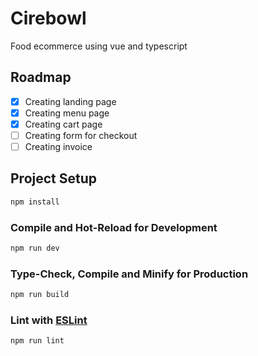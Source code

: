 # Cirebowl

Food ecommerce using vue and typescript

## Roadmap

- [x] Creating landing page
- [x] Creating menu page
- [x] Creating cart page
- [ ] Creating form for checkout
- [ ] Creating invoice

## Project Setup

```sh
npm install
```

### Compile and Hot-Reload for Development

```sh
npm run dev
```

### Type-Check, Compile and Minify for Production

```sh
npm run build
```

### Lint with [ESLint](https://eslint.org/)

```sh
npm run lint
```
